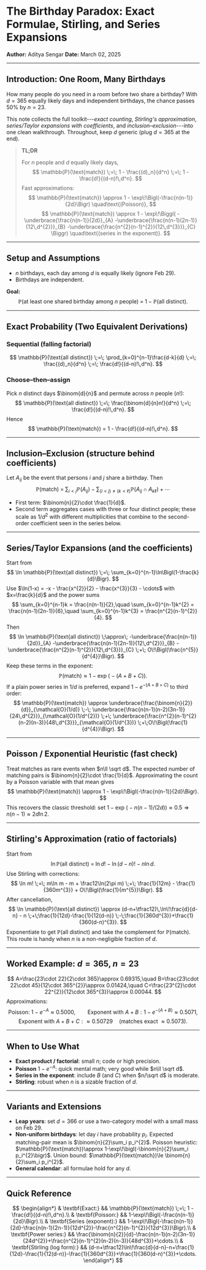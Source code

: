 # The Birthday Paradox: Exact Formulae, Stirling, and Series Expansions

**Author:** Aditya Sengar
**Date:** March 02, 2025

---




## Introduction: One Room, Many Birthdays

How many people do you need in a room before two share a birthday?
With $d=365$ equally likely days and independent birthdays, the chance passes $50\%$ by $n=23$.

This note collects the full toolkit---*exact counting*, *Stirling's approximation*, *series/Taylor expansions with coefficients*, and *inclusion–exclusion*---into one clean walkthrough. Throughout, keep $d$ generic (plug $d=365$ at the end).

> **TL;DR**
>
> For $n$ people and $d$ equally likely days,
> $$
> \mathbb{P}(\text{match}) \;=\; 1 - \frac{(d)_n}{d^n} \;=\; 1 - \frac{d!}{(d-n)!\,d^n}.
> $$
> Fast approximations:
> $$
> \mathbb{P}(\text{match}) \approx 1 - \exp\!\Bigl(-\frac{n(n-1)}{2d}\Bigr) \quad\text{(Poisson)},
> $$
> $$
> \mathbb{P}(\text{match}) \approx 1 - \exp\!\Biggl( -\underbrace{\frac{n(n-1)}{2d}}_{A} -\underbrace{\frac{n(n-1)(2n-1)}{12\,d^{2}}}_{B} -\underbrace{\frac{n^{2}(n-1)^{2}}{12\,d^{3}}}_{C} \Biggr) \quad\text{(series in the exponent)}.
> $$

---

## Setup and Assumptions

* $n$ birthdays, each day among $d$ is equally likely (ignore Feb 29).
* Birthdays are independent.

**Goal:**
$$
\mathbb{P}(\text{at least one shared birthday among } n \text{ people}) \;=\; 1 - \mathbb{P}(\text{all distinct}).
$$

---

## Exact Probability (Two Equivalent Derivations)

### Sequential (falling factorial)
$$
\mathbb{P}(\text{all distinct}) \;=\; \prod_{k=0}^{n-1}\frac{d-k}{d} \;=\; \frac{(d)_n}{d^n} \;=\; \frac{d!}{(d-n)!\,d^n}.
$$

### Choose–then–assign
Pick $n$ distinct days $\binom{d}{n}$ and permute across $n$ people $(n!)$:
$$
\mathbb{P}(\text{all distinct}) \;=\; \frac{\binom{d}{n}n!}{d^n} \;=\; \frac{d!}{(d-n)!\,d^n}.
$$
Hence
$$
\mathbb{P}(\text{match}) = 1 - \frac{d!}{(d-n)!\,d^n}.
$$

---

## Inclusion–Exclusion (structure behind coefficients)

Let $A_{ij}$ be the event that persons $i$ and $j$ share a birthday. Then
$$
\mathbb{P}(\text{match}) \;=\; \sum_{i<j}\mathbb{P}(A_{ij}) - \sum_{(i<j)\neq(k<\ell)}\mathbb{P}(A_{ij}\cap A_{k\ell}) + \cdots
$$
* First term: $\binom{n}{2}\cdot \frac{1}{d}$.
* Second term aggregates cases with three or four distinct people; these scale as $1/d^{2}$ with different multiplicities that combine to the second-order coefficient seen in the series below.

---

## Series/Taylor Expansions (and the coefficients)

Start from
$$
\ln \mathbb{P}(\text{all distinct}) \;=\; \sum_{k=0}^{n-1}\ln\Bigl(1-\frac{k}{d}\Bigr).
$$
Use $\ln(1-x) = -x - \frac{x^{2}}{2} - \frac{x^{3}}{3} - \cdots$ with $x=\frac{k}{d}$ and the power sums
$$
\sum_{k=0}^{n-1}k = \frac{n(n-1)}{2},\quad \sum_{k=0}^{n-1}k^{2} = \frac{n(n-1)(2n-1)}{6},\quad \sum_{k=0}^{n-1}k^{3} = \frac{n^{2}(n-1)^{2}}{4}.
$$
Then
$$
\ln \mathbb{P}(\text{all distinct}) \;\approx\; -\underbrace{\frac{n(n-1)}{2d}}_{A} -\underbrace{\frac{n(n-1)(2n-1)}{12\,d^{2}}}_{B} -\underbrace{\frac{n^{2}(n-1)^{2}}{12\,d^{3}}}_{C} \;+\; O\!\Bigl(\frac{n^{5}}{d^{4}}\Bigr).
$$
Keep these terms in the exponent:
$$
\mathbb{P}(\text{match}) \approx 1 - \exp\!\bigl(-(A+B+C)\bigr).
$$
If a plain power series in $1/d$ is preferred, expand $1-e^{-(A+B+C)}$ to third order:
$$
\mathbb{P}(\text{match}) \approx \underbrace{\frac{\binom{n}{2}}{d}}_{\mathcal{O}(1/d)} \;-\; \underbrace{\frac{n(n-1)(n-2)(3n-1)}{24\,d^{2}}}_{\mathcal{O}(1/d^{2})} \;+\; \underbrace{\frac{n^{2}(n-1)^{2}(n-2)(n-3)}{48\,d^{3}}}_{\mathcal{O}(1/d^{3})} \;+\;O\!\Bigl(\frac{1}{d^{4}}\Bigr).
$$

---

## Poisson / Exponential Heuristic (fast check)

Treat matches as rare events when $n\ll \sqrt d$. The expected number of matching pairs is $\binom{n}{2}\cdot \frac{1}{d}$. Approximating the count by a Poisson variable with that mean gives
$$
\mathbb{P}(\text{match}) \approx 1 - \exp\!\Bigl(-\frac{n(n-1)}{2d}\Bigr).
$$
This recovers the classic threshold: set $1-\exp\!\bigl(-n(n-1)/(2d)\bigr)\approx 0.5 \Rightarrow n(n-1)\approx 2d\ln 2$.

---

## Stirling's Approximation (ratio of factorials)

Start from
$$
\ln \mathbb{P}(\text{all distinct}) \;=\; \ln d! - \ln(d-n)! - n\ln d.
$$
Use Stirling with corrections:
$$
\ln m! \;=\; m\ln m - m + \frac12\ln(2\pi m) \;+\; \frac{1}{12m} - \frac{1}{360m^{3}} + O\!\Bigl(\frac{1}{m^{5}}\Bigr).
$$
After cancellation,
$$
\ln \mathbb{P}(\text{all distinct}) \approx (d-n+\tfrac12)\,\ln\!\frac{d}{d-n} - n \;+\;\frac{1}{12d}-\frac{1}{12(d-n)} \;-\;\frac{1}{360d^{3}}+\frac{1}{360(d-n)^{3}}.
$$
Exponentiate to get $\mathbb{P}(\text{all distinct})$ and take the complement for $\mathbb{P}(\text{match})$. This route is handy when $n$ is a non-negligible fraction of $d$.

---

## Worked Example: $d=365$, $n=23$

$$
A=\frac{23\cdot 22}{2\cdot 365}\approx 0.69315,\quad B=\frac{23\cdot 22\cdot 45}{12\cdot 365^{2}}\approx 0.01424,\quad C=\frac{23^{2}\cdot 22^{2}}{12\cdot 365^{3}}\approx 0.00044.
$$
Approximations:
$$
\text{Poisson: } 1-e^{-A}\approx 0.5000,\qquad \text{Exponent with }A{+}B: 1-e^{-(A+B)}\approx 0.5071,
$$
$$
\text{Exponent with }A{+}B{+}C: \approx 0.50729 \quad(\text{matches exact } \approx 0.5073).
$$

---

## When to Use What

* **Exact product / factorial**: small $n$; code or high precision.
* **Poisson** $1-e^{-A}$: quick mental math; very good while $n\ll \sqrt d$.
* **Series in the exponent**: include $B$ (and $C$) when $n/\sqrt d$ is moderate.
* **Stirling**: robust when $n$ is a sizable fraction of $d$.

---

## Variants and Extensions

* **Leap years**: set $d=366$ or use a two-category model with a small mass on Feb 29.
* **Non-uniform birthdays**: let day $i$ have probability $p_i$. Expected matching-pair mean is $\binom{n}{2}\sum_i p_i^{2}$. Poisson heuristic: $\mathbb{P}(\text{match})\approx 1-\exp\!\bigl(-\binom{n}{2}\sum_i p_i^{2}\bigr)$. Union bound: $\mathbb{P}(\text{match})\le \binom{n}{2}\sum_i p_i^{2}$.
* **General calendar**: all formulae hold for any $d$.

---

## Quick Reference

$$
\begin{align*}
& \textbf{Exact:} && \mathbb{P}(\text{match}) \;=\; 1 - \frac{d!}{(d-n)!\,d^n}.\\
& \textbf{Poisson:} && 1-\exp\!\Bigl(-\frac{n(n-1)}{2d}\Bigr).\\
& \textbf{Series (exponent):} && 1-\exp\!\Bigl(-\frac{n(n-1)}{2d}-\frac{n(n-1)(2n-1)}{12d^{2}}-\frac{n^{2}(n-1)^{2}}{12d^{3}}\Bigr).\\
& \textbf{Power series:} && \frac{\binom{n}{2}}{d}-\frac{n(n-1)(n-2)(3n-1)}{24d^{2}}+\frac{n^{2}(n-1)^{2}(n-2)(n-3)}{48d^{3}}+\cdots.\\
& \textbf{Stirling (log form):} && (d-n+\tfrac12)\ln\!\frac{d}{d-n}-n+\frac{1}{12d}-\frac{1}{12(d-n)}-\frac{1}{360d^{3}}+\frac{1}{360(d-n)^{3}}+\cdots.
\end{align*}
$$
